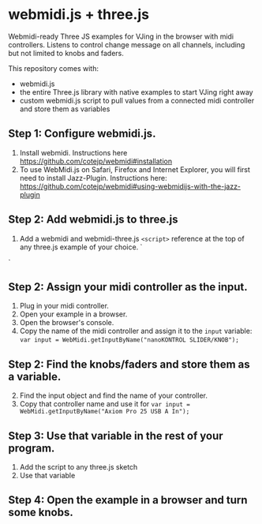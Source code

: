 # webmidi.js + three.js
Webmidi-ready Three JS examples for VJing in the browser with midi controllers.
Listens to control change message on all channels, including but not limited to knobs and faders.

This repository comes with:
* webmidi.js
* the entire Three.js library with native examples to start VJing right away
* custom webmidi.js script to pull values from a connected midi controller and store them as variables

## Step 1: Configure webmidi.js.
1. Install webmidi. Instructions here https://github.com/cotejp/webmidi#installation
2. To use WebMidi.js on Safari, Firefox and Internet Explorer, you will first need to install Jazz-Plugin. Instructions here: https://github.com/cotejp/webmidi#using-webmidijs-with-the-jazz-plugin

## Step 2: Add webmidi.js to three.js
1. Add a webmidi and webmidi-three.js `<script>` reference at the top of any three.js example of your choice.
`<script src="src/js/webmidi.js"></script>
<script src="src/js/webmidi-three.js"></script>`

## Step 2: Assign your midi controller as the input.
1. Plug in your midi controller.
2. Open your example in a browser.
3. Open the browser's console.
4. Copy the name of the midi controller and assign it to the `input` variable:
`var input = WebMidi.getInputByName("nanoKONTROL SLIDER/KNOB");`

## Step 2: Find the knobs/faders and store them as a variable.

2. Find the input object and find the name of your controller.
3. Copy that controller name and use it for 
``var input = WebMidi.getInputByName("Axiom Pro 25 USB A In");``

## Step 3: Use that variable in the rest of your program.
1. Add the script to any three.js sketch
2. Use that variable

## Step 4: Open the example in a browser and turn some knobs.


